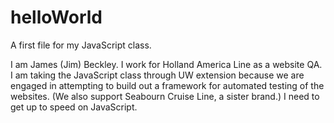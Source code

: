 # helloWorld
A first file for my JavaScript class.

I am James (Jim) Beckley.  I work for Holland America Line as a website QA.  I am taking the JavaScript class through UW extension because we are engaged in attempting to build out a framework for automated testing of the websites.  (We also support Seabourn Cruise Line, a sister brand.)  I need to get up to speed on JavaScript.
